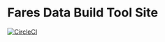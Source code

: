 # Fares Data Build Tool Site

[![CircleCI](https://circleci.com/bb/infinityworksconsulting/fdbt-site.svg?style=svg)](https://circleci.com/bb/infinityworksconsulting/fdbt-site)
